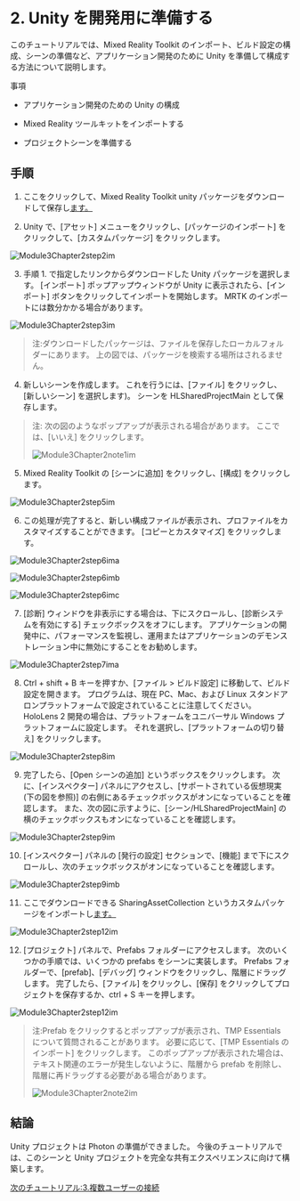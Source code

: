 # <a name="2-getting-unity-ready-for-development"></a>2. Unity を開発用に準備する 


このチュートリアルでは、Mixed Reality Toolkit のインポート、ビルド設定の構成、シーンの準備など、アプリケーション開発のために Unity を準備して構成する方法について説明します。

事項

- アプリケーション開発のための Unity の構成

- Mixed Reality ツールキットをインポートする

- プロジェクトシーンを準備する

## <a name="instructions"></a>手順

1. ここをクリックして、Mixed Reality Toolkit unity パッケージをダウンロードして保存し[ます。](https://github.com/microsoft/MixedRealityToolkit-Unity/releases/download/v2.0.0-RC2.1/Microsoft.MixedReality.Toolkit.Unity.Foundation-v2.0.0-RC2.1.unitypackage)

2. Unity で、[アセット] メニューをクリックし、[パッケージのインポート] をクリックして、[カスタムパッケージ] をクリックします。

![Module3Chapter2step2im](images/module3chapter2step2im.PNG)

3. 手順 1. で指定したリンクからダウンロードした Unity パッケージを選択します。 [インポート] ポップアップウィンドウが Unity に表示されたら、[インポート] ボタンをクリックしてインポートを開始します。 MRTK のインポートには数分かかる場合があります。

![Module3Chapter2step3im](images/module3chapter2step3im.PNG)

> 注:ダウンロードしたパッケージは、ファイルを保存したローカルフォルダーにあります。 上の図では、パッケージを検索する場所はされるません。

4. 新しいシーンを作成します。 これを行うには、[ファイル] をクリックし、[新しいシーン] を選択します)。 シーンを HLSharedProjectMain として保存します。

> 注: 次の図のようなポップアップが表示される場合があります。 ここでは、[いいえ] をクリックします。
>
> ![Module3Chapter2note1im](images/module3chapter2note1im.PNG)

5. Mixed Reality Toolkit の [シーンに追加] をクリックし、[構成] をクリックします。

![Module3Chapter2step5im](images/module3chapter2step5im.PNG)

6. この処理が完了すると、新しい構成ファイルが表示され、プロファイルをカスタマイズすることができます。 [コピーとカスタマイズ] をクリックします。

![Module3Chapter2step6ima](images/module3chapter2step6ima.PNG)

![Module3Chapter2step6imb](images/module3chapter2step6imb.PNG)

![Module3Chapter2step6imc](images/module3chapter2step6imc.PNG)

7. [診断] ウィンドウを非表示にする場合は、下にスクロールし、[診断システムを有効にする] チェックボックスをオフにします。 アプリケーションの開発中に、パフォーマンスを監視し、運用またはアプリケーションのデモンストレーション中に無効にすることをお勧めします。 

![Module3Chapter2step7ima](images/module3chapter2step7ima.PNG)

8. Ctrl + shift + B キーを押すか、[ファイル > ビルド設定] に移動して、ビルド設定を開きます。 プログラムは、現在 PC、Mac、および Linux スタンドアロンプラットフォームで設定されていることに注意してください。 HoloLens 2 開発の場合は、プラットフォームをユニバーサル Windows プラットフォームに設定します。 それを選択し、[プラットフォームの切り替え] をクリックします。

![Module3Chapter2step8im](images/module3chapter2step8im.PNG)

9. 完了したら、[Open シーンの追加] というボックスをクリックします。 次に、[インスペクター] パネルにアクセスし、[サポートされている仮想現実 (下の図を参照)] の右側にあるチェックボックスがオンになっていることを確認します。 また、次の図に示すように、[シーン/HLSharedProjectMain] の横のチェックボックスもオンになっていることを確認します。

![Module3Chapter2step9im](images/module3chapter2step9im.PNG)

10. [インスペクター] パネルの [発行の設定] セクションで、[機能] まで下にスクロールし、次のチェックボックスがオンになっていることを確認します。

![Module3Chapter2step9imb](images/module3chapter2step9imb.PNG)

11. ここでダウンロードできる SharingAssetCollection というカスタムパッケージをインポートし[ます。](https://github.com/microsoft/MixedRealityLearning/releases/tag/development)

![Module3Chapter2step12im](images/module3chapter2step11im.PNG)

12. [プロジェクト] パネルで、Prefabs フォルダーにアクセスします。 次のいくつかの手順では、いくつかの prefabs をシーンに実装します。 Prefabs フォルダーで、[prefab]、[デバッグ] ウィンドウをクリックし、階層にドラッグします。 完了したら、[ファイル] をクリックし、[保存] をクリックしてプロジェクトを保存するか、ctrl + S キーを押します。

![Module3Chapter2step12im](images/module3chapter2step12im.PNG)

   > 注:Prefab をクリックするとポップアップが表示され、TMP Essentials について質問されることがあります。 必要に応じて、[TMP Essentials のインポート] をクリックします。 このポップアップが表示された場合は、テキスト関連のエラーが発生しないように、階層から prefab を削除し、階層に再ドラッグする必要がある場合があります。
   >
>![Module3Chapter2note2im](images/module3chapter2note2im.PNG)


## <a name="congratulations"></a>結論

Unity プロジェクトは Photon の準備ができました。 今後のチュートリアルでは、このシーンと Unity プロジェクトを完全な共有エクスペリエンスに向けて構築します。

[次のチュートリアル:3.複数ユーザーの接続](mrlearning-sharing(photon)-ch3.md)

